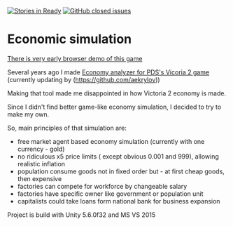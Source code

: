 [![Stories in Ready](https://badge.waffle.io/Nashet/EconomicSimulation.png?label=bug&title=bugs)](https://waffle.io/Nashet/EconomicSimulation) [![GitHub closed issues](https://img.shields.io/github/issues-closed-raw/Nashet/EconomicSimulation.svg?style=plastic)](https://github.com/Nashet/EconomicSimulation)
# Economic simulation

[There is very early browser demo of this game](http://nashet.github.io/EconomicSimulation/WEBGL/index.html)

Several years ago I made [Economy analyzer for PDS's Vicoria 2 game](https://github.com/aekrylov/vic2_economy_analyzer) (currently updating by (https://github.com/aekrylov))

Making that tool made me disappointed in how Victoria 2 economy is made.

Since I didn't find better game-like economy simulation,  I decided to try to make my own.

So, main principles of that simulation are:
* free market agent based economy simulation (currently with one currency - gold)
* no ridiculous x5 price limits ( except obvious 0.001 and 999), allowing realistic inflation
* population consume goods not in fixed order but - at first cheap goods, then expensive
* factories can compete for workforce by changeable salary
* factories have specific owner like government or population unit
* capitalists could take loans form national bank for business expansion 

Project is build with Unity 5.6.0f32 and MS VS 2015
